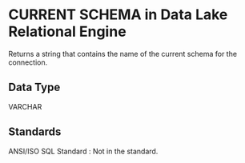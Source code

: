 <!-- loio18d4890a69d34164950b6e13f56973a3 -->

# CURRENT SCHEMA in Data Lake Relational Engine

Returns a string that contains the name of the current schema for the connection.



<a name="loio18d4890a69d34164950b6e13f56973a3__current_schema_datatype1"/>

## Data Type

VARCHAR



<a name="loio18d4890a69d34164950b6e13f56973a3__current_schema_standards1"/>

## Standards

 ANSI/ISO SQL Standard
 :   Not in the standard.

 